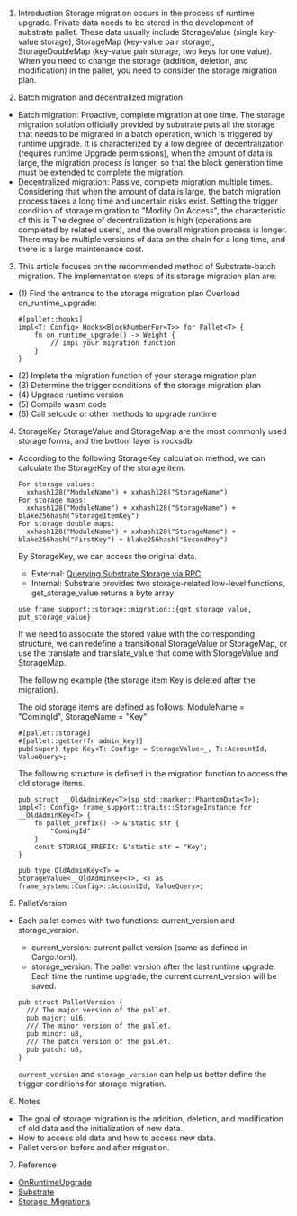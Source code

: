 1. Introduction
Storage migration occurs in the process of runtime upgrade. Private data needs to be stored in the development of substrate pallet. These data usually include StorageValue (single key-value storage), StorageMap (key-value pair storage), StorageDoubleMap (key-value pair storage,  two keys for one value). When you need to change the storage (addition, deletion, and modification) in the pallet, you need to consider the storage migration plan.

2. Batch migration and decentralized migration
- Batch migration: Proactive, complete migration at one time. The storage migration solution officially provided by substrate puts all the storage that needs to be migrated in a batch operation, which is triggered by runtime upgrade. It is characterized by a low degree of decentralization (requires runtime Upgrade permissions), when the amount of data is large, the migration process is longer, so that the block generation time must be extended to complete the migration.
- Decentralized migration: Passive, complete migration multiple times. Considering that when the amount of data is large, the batch migration process takes a long time and uncertain risks exist. Setting the trigger condition of storage migration to "Modify On Access", the characteristic of this is The degree of decentralization is high (operations are completed by related users), and the overall migration process is longer. There may be multiple versions of data on the chain for a long time, and there is a large maintenance cost.

3. This article focuses on the recommended method of Substrate-batch migration. The implementation steps of its storage migration plan are:
- (1) Find the entrance to the storage migration plan
Overload on_runtime_upgrade:
  ```
  #[pallet::hooks]
  impl<T: Config> Hooks<BlockNumberFor<T>> for Pallet<T> {
      fn on_runtime_upgrade() -> Weight {
          // impl your migration function
      }
  }
  ```
- (2) Implete the migration function of your  storage migration plan
- (3) Determine the trigger conditions of the storage migration plan
- (4) Upgrade runtime version
- (5) Compile wasm code
- (6) Call setcode or other methods to upgrade runtime

4. StorageKey
  StorageValue and StorageMap are the most commonly used storage forms, and the bottom layer is rocksdb.
  
- According to the following StorageKey calculation method, we can calculate the StorageKey of the storage item.

  ```
  For storage values:
    xxhash128("ModuleName") + xxhash128("StorageName")
  For storage maps:
    xxhash128("ModuleName") + xxhash128("StorageName") + blake256hash("StorageItemKey")
  For storage double maps:
    xxhash128("ModuleName") + xxhash128("StorageName") + blake256hash("FirstKey") + blake256hash("SecondKey")
  ```
  By StorageKey, we can access the original data.
  - External: [Querying Substrate Storage via RPC](https://www.shawntabrizi.com/substrate/querying-substrate-storage-via-rpc/)
  - Internal: Substrate provides two storage-related low-level functions, get_storage_value returns a byte array
  ```
  use frame_support::storage::migration::{get_storage_value, put_storage_value}
  ```  
  
  If we need to associate the stored value with the corresponding structure, we can redefine a transitional StorageValue or StorageMap, or use the translate and translate_value that come with StorageValue and StorageMap.

  The following example (the storage item Key is deleted after the migration).

  The old storage items are defined as follows:  ModuleName = "ComingId", StorageName = "Key"
  ```
  #[pallet::storage]
  #[pallet::getter(fn admin_key)]
  pub(super) type Key<T: Config> = StorageValue<_, T::AccountId, ValueQuery>;
  ```
  The following structure is defined in the migration function to access the old storage items.
  ```
  pub struct __OldAdminKey<T>(sp_std::marker::PhantomData<T>);
  impl<T: Config> frame_support::traits::StorageInstance for __OldAdminKey<T> {
      fn pallet_prefix() -> &'static str {
          "ComingId"
      }
      const STORAGE_PREFIX: &'static str = "Key";
  }

  pub type OldAdminKey<T> =
  StorageValue<__OldAdminKey<T>, <T as frame_system::Config>::AccountId, ValueQuery>;
  ```
5. PalletVersion
- Each pallet comes with two functions: current_version and storage_version.
  - current_version: current pallet version (same as defined in Cargo.toml).
  - storage_version: The pallet version after the last runtime upgrade. Each time the runtime upgrade, the current current_version will be saved.

  ```
  pub struct PalletVersion {
    /// The major version of the pallet.
    pub major: u16,
    /// The minor version of the pallet.
    pub minor: u8,
    /// The patch version of the pallet.
    pub patch: u8,
  }
  ```
  `current_version` and `storage_version` can help us better define the trigger conditions for storage migration.

6. Notes
- The goal of storage migration is the addition, deletion, and modification of old data and the initialization of new data.
- How to access old data and how to access new data.
- Pallet version before and after migration.

7. Reference
- [OnRuntimeUpgrade](https://github.com/paritytech/substrate/blob/master/frame/support/procedural/src/pallet/expand/hooks.rs)
- [Substrate](https://github.com/paritytech/substrate)
- [Storage-Migrations](https://substrate.dev/substrate-how-to-guides/docs/storage-migrations/nicks-migration)
